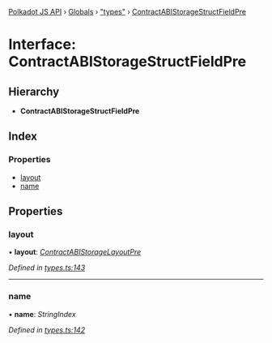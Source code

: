[Polkadot JS API](../README.md) › [Globals](../globals.md) › ["types"](../modules/_types_.md) › [ContractABIStorageStructFieldPre](_types_.contractabistoragestructfieldpre.md)

# Interface: ContractABIStorageStructFieldPre

## Hierarchy

* **ContractABIStorageStructFieldPre**

## Index

### Properties

* [layout](_types_.contractabistoragestructfieldpre.md#layout)
* [name](_types_.contractabistoragestructfieldpre.md#name)

## Properties

###  layout

• **layout**: *[ContractABIStorageLayoutPre](../modules/_types_.md#contractabistoragelayoutpre)*

*Defined in [types.ts:143](https://github.com/polkadot-js/api/blob/b69d8ec789/packages/api-contract/src/types.ts#L143)*

___

###  name

• **name**: *StringIndex*

*Defined in [types.ts:142](https://github.com/polkadot-js/api/blob/b69d8ec789/packages/api-contract/src/types.ts#L142)*
